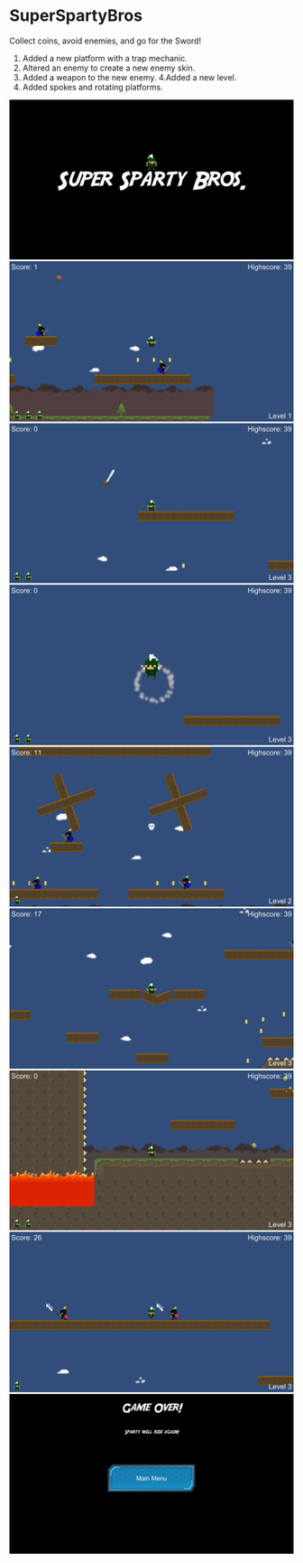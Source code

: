 # SuperSpartyBros
Collect coins, avoid enemies, and go for the Sword!

1. Added a new platform with a trap mechanic.
2. Altered an enemy to create a new enemy skin.
3. Added a weapon to the new enemy.
4.Added a new level.
5. Added spokes and rotating platforms.



![](Screenshots/Screenshot_1920x1080_15.png)
![](Screenshots/Screenshot_1920x1080_2.png)
![](Screenshots/Screenshot_1920x1080_13.png)
![](Screenshots/Screenshot_1920x1080_14.png)
![](Screenshots/Screenshot_1920x1080_6.png)
![](Screenshots/Screenshot_1920x1080_10.png)
![](Screenshots/Screenshot_1920x1080_17.png)
![](Screenshots/Screenshot_1920x1080_20.png)
![](Screenshots/Screenshot_1920x1080_12.png)
